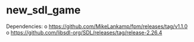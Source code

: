 # new_sdl_game

Dependencies:
  o https://github.com/MikeLankamp/fpm/releases/tag/v1.1.0
  o https://github.com/libsdl-org/SDL/releases/tag/release-2.26.4
